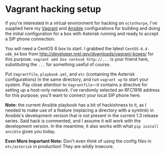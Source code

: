 Vagrant hacking setup
====

If you're interested in a virtual environment for hacking on
`octothorpe`, I've supplied here my [Vagrant][1] and [Ansible][2]
configurations for building and doing the initial configuration for
a box with Asterisk running and ready to accept a SIP phone connection.

You will need a CentOS 6 box to start.  I grabbed the latest
`CentOS-6.4-x86_64` box from
http://developer.nrel.gov/downloads/vagrant-boxes/ for this purpose.
`vagrant add box centos6 http://...` is your friend here, substituting
the `...` for something useful of course.

Put `Vagrantfile`, `playbook.yml`, and `etc` (containing the Asterisk
configurations) in the same directory, and run `vagrant up` to start
your system.  Pay close attention to `Vagrantfile`—it contains a
directive for setting up a host-only network.  I've randomly selected
an RFC1918 address for this purpose; you'll want to connect your
local SIP phone here.

**Note:** the current Ansible playbook has a bit of hackishness to it,
as I needed to make use of a feature (replacing a directory with a
symlink) in Ansible's development version that is not present in
the current 1.3 release series.  Said hack is commented, and I
assume it will work with the development version.  In the meantime,
it also works with what `pip install ansible` gives you today.

**Even More Important Note:** Don't even *think* of using the config
files in `etc/asterisk` in production!  They are wildly insecure.

[1]: http://vagrantup.com/
[2]: http://ansibleworks.com/


